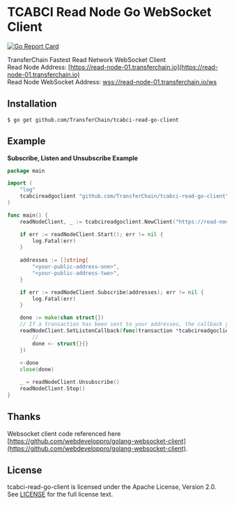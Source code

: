 # TCABCI Read Node Go WebSocket Client
[![Go Report Card](https://goreportcard.com/badge/github.com/TransferChain/tcabci-read-go-client)](https://goreportcard.com/report/github.com/TransferChain/tcabci-read-go-client)

TransferChain Fastest Read Network WebSocket Client  
Read Node Address: [https://read-node-01.transferchain.io](https://read-node-01.transferchain.io)  
Read Node WebSocket Address: [wss://read-node-01.transferchain.io/ws](wss://read-node-01.transferchain.io/ws)

## Installation

```shell
$ go get github.com/TransferChain/tcabci-read-go-client 
```

## Example

**Subscribe, Listen and Unsubscribe Example**

```go
package main

import (
	"log"
	tcabcireadgoclient "github.com/TransferChain/tcabci-read-go-client"
)

func main() {
	readNodeClient, _ := tcabcireadgoclient.NewClient("https://read-node-01.transferchain.io", "wss://read-node-01.transferchain.io/ws")

	if err := readNodeClient.Start(); err != nil {
		log.Fatal(err)
    }
	
	addresses := []string{
		"<your-public-address-one>",
		"<your-public-address-two>",
	}

	if err := readNodeClient.Subscribe(addresses); err != nil {
		log.Fatal(err)
	}

	done := make(chan struct{})
	// If a transaction has been sent to your addresses, the callback you set here will be called.
	readNodeClient.SetListenCallback(func(transaction *tcabcireadgoclient.Transaction) {
		// 
		done <- struct{}{}
	})
	
	<-done
	close(done)

	_ = readNodeClient.Unsubscribe()
	readNodeClient.Stop()
}
```

## Thanks

Websocket client code referenced here [https://github.com/webdeveloppro/golang-websocket-client](https://github.com/webdeveloppro/golang-websocket-client).  
  
## License

tcabci-read-go-client is licensed under the Apache License, Version 2.0. See [LICENSE](LICENSE) for the full license
text.